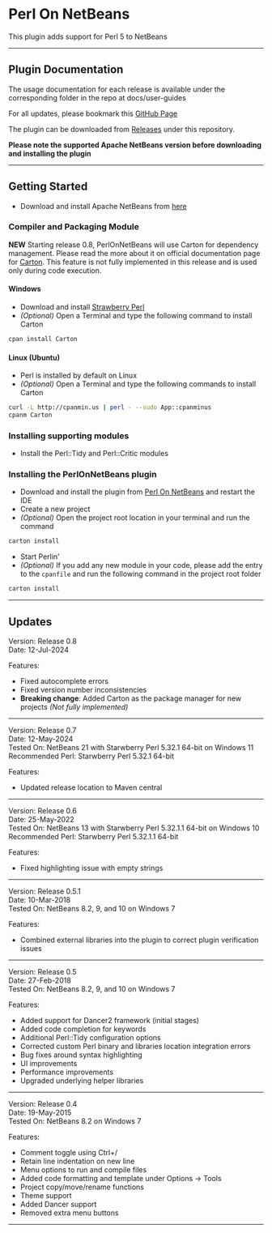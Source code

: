 # Perl On NetBeans
This plugin adds support for Perl 5 to NetBeans

---  

## Plugin Documentation
The usage documentation for each release is available under the corresponding folder in the repo at docs/user-guides

For all updates, please bookmark this [GitHub Page](https://sudeephazra.github.io/perl-on-netbeans/)

The plugin can be downloaded from [Releases](https://github.com/sudeephazra/perl-on-netbeans/releases/) under this repository. 

__Please note the supported Apache NetBeans version before downloading and installing the plugin__

---  

## Getting Started 
- Download and install Apache NetBeans from [here](https://netbeans.apache.org/download/index.html)

### Compiler and Packaging Module

**NEW** Starting release 0.8, PerlOnNetBeans will use Carton for dependency management. Please read the more about it on official documentation page for [Carton](https://metacpan.org/pod/Carton). This feature is not fully implemented in this release and is used only during code execution. 

#### Windows 
- Download and install [Strawberry Perl](https://strawberryperl.com/)
- *(Optional)* Open a Terminal and type the following command to install Carton
```bash
cpan install Carton
```
#### Linux (Ubuntu)
- Perl is installed by default on Linux
- *(Optional)* Open a Terminal and type the following commands to install Carton
```bash
curl -L http://cpanmin.us | perl - --sudo App::cpanminus
cpanm Carton
```
### Installing supporting modules
- Install the Perl::Tidy and Perl::Critic modules

### Installing the PerlOnNetBeans plugin
- Download and install the plugin from [Perl On NetBeans](https://plugins.netbeans.apache.org/catalogue/?id=98) and restart the IDE
- Create a new project
- *(Optional)* Open the project root location in your terminal and run the command
```bash
carton install
```
- Start Perlin'
- *(Optional)* If you add any new module in your code, please add the entry to the `cpanfile` and run the following command in the project root folder
```bash
carton install
```


---  

## Updates
Version: Release 0.8  
Date: 12-Jul-2024 

Features:
- Fixed autocomplete errors
- Fixed version number inconsistencies
- **Breaking change**: Added Carton as the package manager for new projects *(Not fully implemented)*

---
Version: Release 0.7   
Date: 12-May-2024  
Tested On: NetBeans 21 with Starwberry Perl 5.32.1 64-bit on Windows 11  
Recommended Perl: Starwberry Perl 5.32.1 64-bit  

Features:
- Updated release location to Maven central

---
Version: Release 0.6  
Date: 25-May-2022  
Tested On: NetBeans 13 with Starwberry Perl 5.32.1.1 64-bit on Windows 10  
Recommended Perl: Starwberry Perl 5.32.1.1 64-bit  

Features:
- Fixed highlighting issue with empty strings

---
Version: Release 0.5.1  
Date: 10-Mar-2018  
Tested On: NetBeans 8.2, 9, and 10 on Windows 7  

Features:
- Combined external libraries into the plugin to correct plugin verification issues

---
Version: Release 0.5  
Date: 27-Feb-2018  
Tested On: NetBeans 8.2, 9, and 10 on Windows 7  

Features:
- Added support for Dancer2 framework (initial stages) 
- Added code completion for keywords 
- Additional Perl::Tidy configuration options
- Corrected custom Perl binary and libraries location integration errors
- Bug fixes around syntax highlighting
- UI improvements
- Performance improvements
- Upgraded underlying helper libraries 

---
Version: Release 0.4   
Date: 19-May-2015  
Tested On: NetBeans 8.2 on Windows 7  

Features:
- Comment toggle using Ctrl+/
- Retain line indentation on new line
- Menu options to run and compile files
- Added code formatting and template under Options -> Tools
- Project copy/move/rename functions
- Theme support
- Added Dancer support
- Removed extra menu buttons

---
